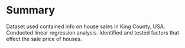 # Summary
Dataset used contained info on house sales in King County, USA. 
Conducted linear regression analysis. 
Identified and tested factors that effect the sale price of houses.
